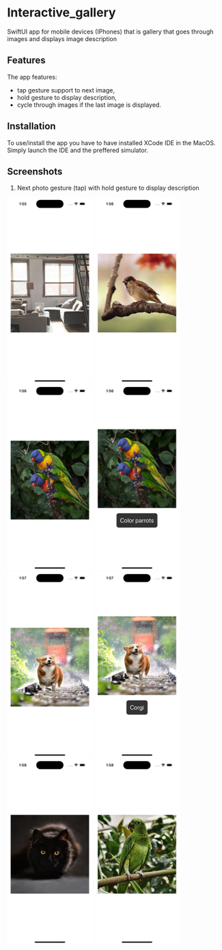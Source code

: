 # Interactive_gallery

SwiftUI app for mobile devices (IPhones) that is gallery that goes through images and displays image description 

## Features

The app features:
 - tap gesture support to next image,
 - hold gesture to display description,
 - cycle through images if the last image is displayed.

## Installation

To use/install the app you have to have installed XCode IDE in the MacOS. Simply launch the IDE and the preffered simulator.

## Screenshots

1. Next photo gesture (tap) with hold gesture to display description

<span>
<img src="https://github.com/RobertNeat/Interactive_gallery/blob/main/screenshots/1_first_launch.png" width="200"/>
<img src="https://github.com/RobertNeat/Interactive_gallery/blob/main/screenshots/2_click_one_change_photo.png" width="200"/>
<img src="https://github.com/RobertNeat/Interactive_gallery/blob/main/screenshots/3_click_two_change_photo.png" width="200"/>
<img src="https://github.com/RobertNeat/Interactive_gallery/blob/main/screenshots/4_long_press_photo_info.png" width="200"/>
<img src="https://github.com/RobertNeat/Interactive_gallery/blob/main/screenshots/5_click_three_change_photo.png" width="200"/>
<img src="https://github.com/RobertNeat/Interactive_gallery/blob/main/screenshots/6_long_press_info.png" width="200"/>
<img src="https://github.com/RobertNeat/Interactive_gallery/blob/main/screenshots/7_click_four_change_photo.png" width="200"/>
<img src="https://github.com/RobertNeat/Interactive_gallery/blob/main/screenshots/8_click_five_change_photo.png" width="200"/>
</span>
